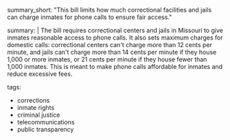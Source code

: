 summary_short: "This bill limits how much correctional facilities and jails can charge inmates for phone calls to ensure fair access."

summary: |
  The bill requires correctional centers and jails in Missouri to give inmates reasonable access to phone calls. It also sets maximum charges for domestic calls: correctional centers can't charge more than 12 cents per minute, and jails can't charge more than 14 cents per minute if they house 1,000 or more inmates, or 21 cents per minute if they house fewer than 1,000 inmates. This is meant to make phone calls affordable for inmates and reduce excessive fees.

tags:
  - corrections
  - inmate rights
  - criminal justice
  - telecommunications
  - public transparency
